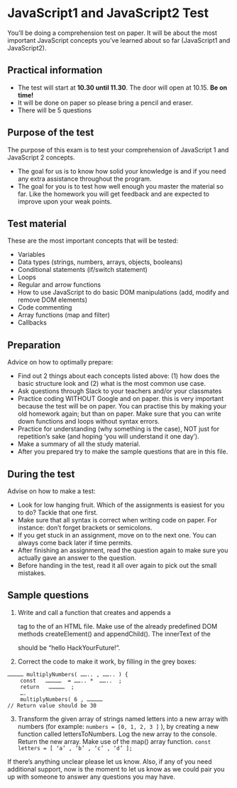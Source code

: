 # JavaScript1 and JavaScript2 Test

You’ll be doing a comprehension test on paper. It will be about the most important JavaScript concepts you’ve learned about so far (JavaScript1 and JavaScript2). 

## Practical information
-  The test will start at **10.30 until 11.30**. The door will open at 10.15. **Be on time!**
-  It will be done on paper so please bring a pencil and eraser.
- There will be 5 questions

## Purpose of the test
The purpose of this exam is to test your comprehension of JavaScript 1 and JavaScript 2 concepts.
- The goal for us is to know how solid your knowledge is and if you need any extra assistance throughout the program.
- The goal for you is to test how well enough you master the material so far.
Like the homework you will get feedback and are expected to improve upon your weak points.

## Test material
These are the most important concepts that will be tested:
- Variables
- Data types (strings, numbers, arrays, objects, booleans)
- Conditional statements (if/switch statement)
- Loops
- Regular and arrow functions
- How to use JavaScript to do basic DOM manipulations (add, modify and remove DOM elements)
- Code commenting
- Array functions (map and filter)
- Callbacks

## Preparation
Advice on how to optimally prepare:
- Find out 2 things about each concepts listed above: (1) how does the basic structure look and (2) what is the most common use case.
- Ask questions through Slack to your teachers and/or your classmates
- Practice coding WITHOUT Google and on paper.
	this is very important because the test will be on paper. You can practise this by making your old homework again; but than on paper. Make sure that you can write down functions and loops without syntax errors. 
- Practice for understanding (why something is the case), NOT just for repetition’s sake (and hoping ‘you will understand it one day’).
- Make a summary of all the study material.
- After you prepared try to make the sample questions that are in this file.

## During the test
Advise on how to make a test:
- Look for low hanging fruit. Which of the assignments is easiest for you to do? Tackle that one first. 
- Make sure that all syntax is correct when writing code on paper. For instance: don’t forget brackets or semicolons.  
- If you get stuck in an assignment, move on to the next one. You can always come back later if time permits.
- After finishing an assignment, read the question again to make sure you actually gave an answer to the question. 
- Before handing in the test, read it all over again to pick out the small mistakes.

## Sample questions
1. Write and call a function that creates and appends a <p> tag to the <body> of an HTML file. Make use of the already predefined DOM methods createElement() and appendChild(). The innerText of the <p> should be “hello HackYourFuture!”.

2. Correct the code to make it work, by filling in the grey boxes:
```
…………… multiplyNumbers( …….. , …….. ) {
	const	……………  = …….. *  ……..  ;
	return	 ……………  ;
	….
	multiplyNumbers( 6 , ……………
// Return value should be 30
```
3. Transform the given array of strings named letters into a new array with numbers (for example: `numbers = [0, 1, 2, 3 ]` ), by creating a new function called lettersToNumbers. Log the new array to the console. Return the new array. Make use of the map() array function. 
`const letters = [ ‘a’ , ‘b’ , ‘c’ , ‘d’ ];`




If there’s anything unclear please let us know. Also, if any of you need additional support, now is the moment to let us know as we could pair you up with someone to answer any questions you may have.
